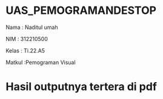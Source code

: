 # UAS_PEMOGRAMANDESTOP

Nama : Naditul umah

NIM : 312210500

Kelas : Ti.22.A5

Matkul :Pemograman Visual 

#  Hasil outputnya tertera di pdf
 
